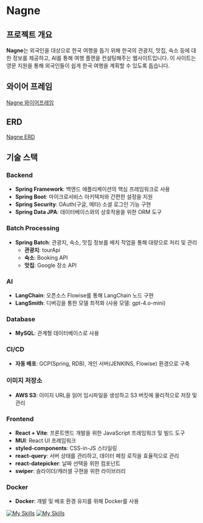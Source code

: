 # Nagne

## 프로젝트 개요
**Nagne**는 외국인을 대상으로 한국 여행을 돕기 위해 한국의 관광지, 맛집, 숙소 등에 대한 정보를 제공하고, AI를 통해 여행 플랜을 컨설팅해주는 웹사이트입니다. 이 사이트는 영문 지원을 통해 외국인들이 쉽게 한국 여행을 계획할 수 있도록 돕습니다.

## 와이어 프레임
[Nagne 와이어프레임](https://www.figma.com/design/EERAquCIinaBSf86l7vISj/Nagne?node-id=0-1&t=19c5ewdttuUESI4S-1)

## ERD
[Nagne ERD](https://www.erdcloud.com/d/pFGWdEK4ngZuDnk4k)

## 기술 스택

### Backend
- **Spring Framework**: 백엔드 애플리케이션의 핵심 프레임워크로 사용
- **Spring Boot**: 마이크로서비스 아키텍처와 간편한 설정을 지원
- **Spring Security**: OAuth(구글, 메타) 소셜 로그인 기능 구현
- **Spring Data JPA**: 데이터베이스와의 상호작용을 위한 ORM 도구

### Batch Processing
- **Spring Batch**: 관광지, 숙소, 맛집 정보를 배치 작업을 통해 대량으로 처리 및 관리
  - **관광지**: tourApi
  - **숙소**: Booking API
  - **맛집**: Google 장소 API

### AI
- **LangChain**: 오픈소스 Flowise를 통해 LangChain 노드 구현
- **LangSmith**: 디버깅을 통한 모델 최적화 (사용 모델: gpt-4.o-mini)

### Database
- **MySQL**: 관계형 데이터베이스로 사용

### CI/CD
- **자동 배포**: GCP(Spring, RDB), 개인 서버(JENKINS, Flowise) 환경으로 구축

### 이미지 저장소
- **AWS S3**: 이미지 URL을 읽어 임시파일을 생성하고 S3 버킷에 물리적으로 저장 및 관리

### Frontend
- **React + Vite**: 프론트엔드 개발을 위한 JavaScript 프레임워크 및 빌드 도구
- **MUI**: React UI 프레임워크
- **styled-components**: CSS-in-JS 스타일링
- **react-query**: 서버 상태를 관리하고, 데이터 페칭 로직을 효율적으로 관리
- **react-datepicker**: 날짜 선택을 위한 컴포넌트
- **swiper**: 슬라이더/캐러셀 구현을 위한 라이브러리

### Docker
- **Docker**: 개발 및 배포 환경 유지를 위해 Docker를 사용

[![My Skills](https://skillicons.dev/icons?i=java,figma,gitlab,jenkins,docker,spring,vite,mysql,discord&theme=light)](https://skillicons.dev) 
[![My Skills](https://skillicons.dev/icons?i=aws,gcp,react&perline=3)](https://skillicons.dev)

